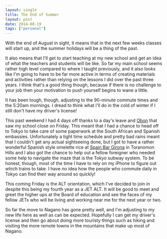 ```yaml
---
layout: single
title: The End of Summer
layout: post
date: 2014-08-19
tags: ["personal"]
---
```

With the end of August in sight, it means that in the next few weeks classes will start up, and the summer holidays will be a thing of the past.

It also means that I'll get to start teaching at my new school and get an idea of what the teachers and students will be like. So far my main school seems rather high level compared to where I taught previously, and it also looks like I'm going to have to be far more active in terms of creating materials and activities rather than relying on the lessons I did over the past three years. I think that's a good thing though, because if there is no challenge to your job then your motivation to push yourself begins to wane a little.

It has been tough, though, adjusting to the 90-minute commute times and the 5:20am mornings. I dread to think what I'll do in the cold of winter if I still don't have my driver's license!

This past weekend I had 4 days off thanks to a day's leave and [Obon][1] that saw my school close on Friday. This meant that I had a chance to head off to Tokyo to take care of some paperwork at the South African and Spanish embassies. Unfortunately a tight time schedule and pretty bad rains meant that I couldn't get any actual sightseeing done, but I got to have a rather wonderful Spanish style omelette rice at [Spain Bar Girona][2] in Toranomon Hills and I also got the chance to help out a fellow foreigner who needed some help to navigate the maze that is the Tokyo subway system. To be honest, though, most of the time I have to rely on my iPhone to figure out which trains to take. I have no idea how the people who commute daily in Tokyo can find their way around so quickly!

This coming Friday is the ALT orientation, which I've decided to join in despite this being my fourth year as a JET ALT. It will be good to meet and greet the higher ups at the Board of education and see the faces of my fellow JETs who will be living and working near me for the next year or two.

So far the move to Nagano has gone pretty well, and I'm adjusting to my new life here as well as can be expected. Hopefully I can get my driver's license and then go about doing more touristy things such as hiking and visiting the more remote towns in the mountains that make up most of Nagano.

 [1]: https://en.wikipedia.org/wiki/Obon
 [2]: http://www.yelp.com/biz/spain-bar-girona-%E6%B8%AF%E5%8C%BA
